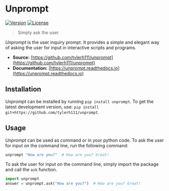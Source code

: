 # Unprompt

[![Version](https://img.shields.io/badge/version-0.1-blue)](https://github.com/tylerh111/unprompt)
[![License](https://img.shields.io/badge/license-MIT-blueviolet)](https://github.com/tylerh111/unprompt/blob/main/LICENSE.md)

> Simply ask the user

*Unprompt* is the user inquiry prompt.
It provides a simple and elegant way of asking the user for input in interactive scripts and programs.

* **Source:** [https://github.com/tylerh111/unprompt](https://github.com/tylerh111/unprompt)
* **Documentation:** [https://unprompt.readthedocs.io](https://unprompt.readthedocs.io)

## Installation

*Unprompt* can be installed by running `pip install unprompt`.
To get the latest development version, use: `pip install git+https://github.com/tylerh111/unprompt`.

## Usage

*Unprompt* can be used as command or in your python code.
To ask the user for input on the command line, run the following command:
```bash
unprompt "How are you?"  # How are you? Great!
```

To ask the user for input on the command line, simply import the package and call the `ask` function.
```python
import unprompt
answer = unprompt.ask("How are you?")  # How are you? Great!
```
